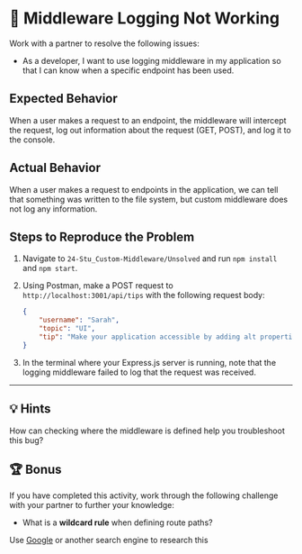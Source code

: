 # 🐛 Middleware Logging Not Working

Work with a partner to resolve the following issues:

* As a developer, I want to use logging middleware in my application so that I can know when a specific endpoint has been used.

## Expected Behavior

When a user makes a request to an endpoint, the middleware will intercept the request, log out information about the request (GET, POST), and log it to the console.

## Actual Behavior

When a user makes a request to endpoints in the application, we can tell that something was written to the file system, but custom middleware does not log any information.

## Steps to Reproduce the Problem

1. Navigate to `24-Stu_Custom-Middleware/Unsolved` and run `npm install` and `npm start`.

2. Using Postman, make a POST request to `http://localhost:3001/api/tips` with the following request body:

    ```json
    {
        "username": "Sarah",
        "topic": "UI",
        "tip": "Make your application accessible by adding alt properties "
    }
    ```

3. In the terminal where your Express.js server is running, note that the logging middleware failed to log that the request was received.

---

## 💡 Hints

How can checking where the middleware is defined help you troubleshoot this bug?

## 🏆 Bonus

If you have completed this activity, work through the following challenge with your partner to further your knowledge:

* What is a **wildcard rule** when defining route paths?

Use [Google](https://www.google.com) or another search engine to research this


